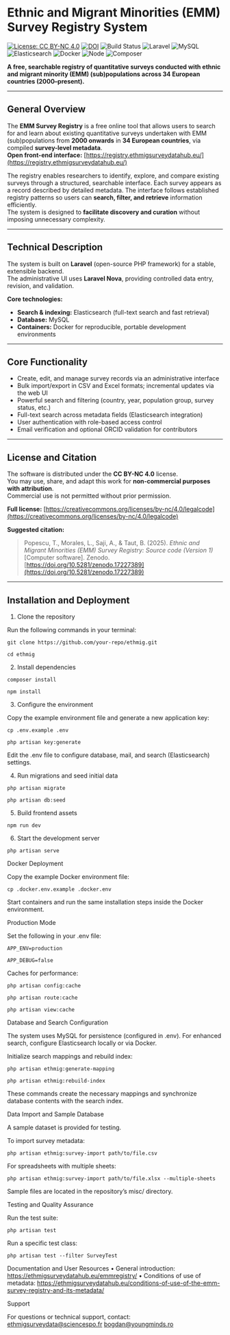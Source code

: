 


# **Ethnic and Migrant Minorities (EMM) Survey Registry System**

[![License: CC BY-NC 4.0](https://img.shields.io/badge/License-CC--BY--NC%204.0-blue.svg)](https://creativecommons.org/licenses/by-nc/4.0/)
[![DOI](https://zenodo.org/badge/DOI/10.5281/zenodo.17227389.svg)](https://doi.org/10.5281/zenodo.17227389)
![Build Status](https://img.shields.io/badge/build-passing-brightgreen.svg)
![Laravel](https://img.shields.io/badge/Laravel-11.x-ff2d20?logo=laravel)
![MySQL](https://img.shields.io/badge/MySQL-8.0-blue?logo=mysql)
![Elasticsearch](https://img.shields.io/badge/Elasticsearch-8.x-005571?logo=elasticsearch)
![Docker](https://img.shields.io/badge/Docker-ready-blue?logo=docker)
![Node](https://img.shields.io/badge/Node.js-18+-green?logo=node.js)
![Composer](https://img.shields.io/badge/Composer-2.x-orange?logo=composer)

**A free, searchable registry of quantitative surveys conducted with ethnic and migrant minority (EMM) (sub)populations across 34 European countries (2000–present).**

---

## **General Overview**

The **EMM Survey Registry** is a free online tool that allows users to search for and learn about existing quantitative surveys undertaken with EMM (sub)populations from **2000 onwards** in **34 European countries**, via compiled **survey-level metadata**.  
**Open front-end interface:** [https://registry.ethmigsurveydatahub.eu/](https://registry.ethmigsurveydatahub.eu/)

The registry enables researchers to identify, explore, and compare existing surveys through a structured, searchable interface. Each survey appears as a record described by detailed metadata. The interface follows established registry patterns so users can **search, filter, and retrieve** information efficiently.  
The system is designed to **facilitate discovery and curation** without imposing unnecessary complexity.

---

## **Technical Description**

The system is built on **Laravel** (open-source PHP framework) for a stable, extensible backend.  
The administrative UI uses **Laravel Nova**, providing controlled data entry, revision, and validation.

**Core technologies:**
- **Search & indexing:** Elasticsearch (full-text search and fast retrieval)  
- **Database:** MySQL  
- **Containers:** Docker for reproducible, portable development environments  

---

## **Core Functionality**

- Create, edit, and manage survey records via an administrative interface  
- Bulk import/export in CSV and Excel formats; incremental updates via the web UI  
- Powerful search and filtering (country, year, population group, survey status, etc.)  
- Full-text search across metadata fields (Elasticsearch integration)  
- User authentication with role-based access control  
- Email verification and optional ORCID validation for contributors  

---

## **License and Citation**

The software is distributed under the **CC BY-NC 4.0** license.  
You may use, share, and adapt this work for **non-commercial purposes with attribution**.  
Commercial use is not permitted without prior permission.  

**Full license:** [https://creativecommons.org/licenses/by-nc/4.0/legalcode](https://creativecommons.org/licenses/by-nc/4.0/legalcode)

**Suggested citation:**

> Popescu, T., Morales, L., Saji, A., & Taut, B. (2025). *Ethnic and Migrant Minorities (EMM) Survey Registry: Source code (Version 1)* [Computer software]. Zenodo.  
> [https://doi.org/10.5281/zenodo.17227389](https://doi.org/10.5281/zenodo.17227389)

---

## **Installation and Deployment**


1) Clone the repository

Run the following commands in your terminal:

```git clone https://github.com/your-repo/ethmig.git```

```cd ethmig```

2) Install dependencies

```composer install```

```npm install```

3) Configure the environment

Copy the example environment file and generate a new application key:

```cp .env.example .env```

```php artisan key:generate```

Edit the .env file to configure database, mail, and search (Elasticsearch) settings.

4) Run migrations and seed initial data

```php artisan migrate```

```php artisan db:seed```

5) Build frontend assets

```npm run dev```

6) Start the development server

```php artisan serve```

Docker Deployment

Copy the example Docker environment file:

```cp .docker.env.example .docker.env```

Start containers and run the same installation steps inside the Docker environment.

Production Mode

Set the following in your .env file:

```APP_ENV=production```

```APP_DEBUG=false```

Caches for performance:

```php artisan config:cache```

```php artisan route:cache```

```php artisan view:cache```

Database and Search Configuration

The system uses MySQL for persistence (configured in .env).
For enhanced search, configure Elasticsearch locally or via Docker.

Initialize search mappings and rebuild index:

```php artisan ethmig:generate-mapping```

```php artisan ethmig:rebuild-index```

These commands create the necessary mappings and synchronize database contents with the search index.

Data Import and Sample Database

A sample dataset is provided for testing.

To import survey metadata:

```php artisan ethmig:survey-import path/to/file.csv```

For spreadsheets with multiple sheets:

```php artisan ethmig:survey-import path/to/file.xlsx --multiple-sheets```

Sample files are located in the repository’s misc/ directory.

Testing and Quality Assurance

Run the test suite:

```php artisan test```

Run a specific test class:

```php artisan test --filter SurveyTest```

Documentation and User Resources
	•	General introduction: https://ethmigsurveydatahub.eu/emmregistry/
	•	Conditions of use of metadata: https://ethmigsurveydatahub.eu/conditions-of-use-of-the-emm-survey-registry-and-its-metadata/


Support

For questions or technical support, contact:
ethmigsurveydata@sciencespo.fr
bogdan@youngminds.ro

